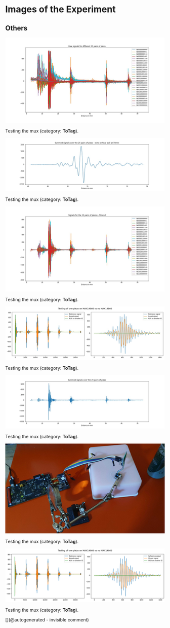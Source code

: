 # Images of the Experiment

## Others

![](/matty/20210425a/raw_sigs.jpg)

Testing the mux (category: __ToTag__).

![](/matty/20210425a/summed_filtered_sigs_details.jpg)

Testing the mux (category: __ToTag__).

![](/matty/20210425a/filtered_sigs.jpg)

Testing the mux (category: __ToTag__).

![](/matty/20210425a/mux.jpg)

Testing the mux (category: __ToTag__).

![](/matty/20210425a/summed_filtered_sigs.jpg)

Testing the mux (category: __ToTag__).

![](/matty/20210425a/20210425_203655.jpg)

Testing the mux (category: __ToTag__).

![](/matty/20210425a/mux.png)

Testing the mux (category: __ToTag__).



[](@autogenerated - invisible comment)